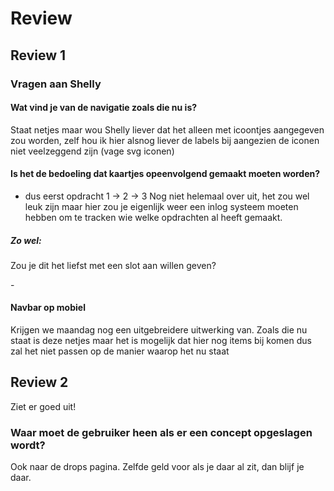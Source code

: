 # Review

## Review 1
### Vragen aan Shelly

#### Wat vind je van de navigatie zoals die nu is?
Staat netjes maar wou Shelly liever dat het alleen met icoontjes aangegeven zou worden, zelf hou ik hier alsnog liever de labels bij aangezien de iconen niet veelzeggend zijn (vage svg iconen)
#### Is het de bedoeling dat kaartjes opeenvolgend gemaakt moeten worden?

- dus eerst opdracht 1 -> 2 -> 3
Nog niet helemaal over uit, het zou wel leuk zijn maar hier zou je eigenlijk weer een inlog systeem moeten hebben om te tracken wie welke opdrachten al heeft gemaakt.
##### Zo wel:

Zou je dit het liefst met een slot aan willen geven?

\-
#### Navbar op mobiel
Krijgen we maandag nog een uitgebreidere uitwerking van. Zoals die nu staat is deze netjes maar het is mogelijk dat hier nog items bij komen dus zal het niet passen op de manier waarop het nu staat


## Review 2

Ziet er goed uit!

### Waar moet de gebruiker heen als er een concept opgeslagen wordt?
Ook naar de drops pagina. Zelfde geld voor als je daar al zit, dan blijf je daar.